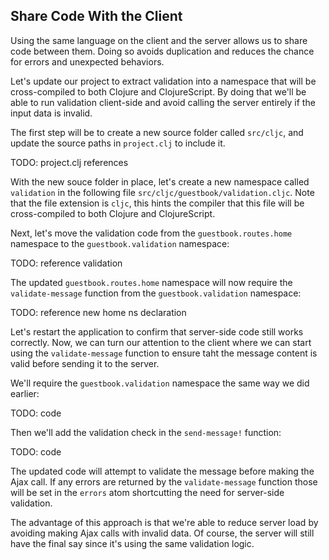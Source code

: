 ## Share Code With the Client

Using the same language on the client and the server allows us to share code between
them. Doing so avoids duplication and reduces the chance for errors and unexpected
behaviors.

Let's update our project to extract validation into a namespace that will be cross-compiled
to both Clojure and ClojureScript. By doing that we'll be able to run validation client-side
and avoid calling the server entirely if the input data is invalid.

The first step will be to create a new source folder called `src/cljc`, and update the source
paths in `project.clj` to include it.

TODO: project.clj references

With the new souce folder in place, let's create a new namespace called `validation` in the
following file `src/cljc/guestbook/validation.cljc`. Note that the file extension is `cljc`,
this hints the compiler that this file will be cross-compiled to both Clojure and ClojureScript.

Next, let's move the validation code from the `guestbook.routes.home` namespace to the `guestbook.validation`
namespace:

TODO: reference validation

The updated `guestbook.routes.home` namespace will now require the `validate-message` function
from the `guestbook.validation` namespace:

TODO: reference new home ns declaration

Let's restart the application to confirm that server-side code still works correctly. Now, we
can turn our attention to the client where we can start using the `validate-message` function
to ensure taht the message content is valid before sending it to the server.

We'll require the `guestbook.validation` namespace the same way we did earlier:

TODO: code

Then we'll add the validation check in the `send-message!` function:

TODO: code

The updated code will attempt to validate the message before making the Ajax call. If
any errors are returned by the `validate-message` function those will be set in
the `errors` atom shortcutting the need for server-side validation.

The advantage of this approach is that we're able to reduce server load by avoiding
making Ajax calls with invalid data. Of course, the server will still have the final
say since it's using the same validation logic.
